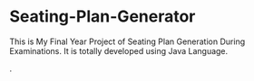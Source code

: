 # Seating-Plan-Generator

This is My Final Year Project of Seating Plan Generation During Examinations. It is totally developed using Java Language.
























































































































.







































